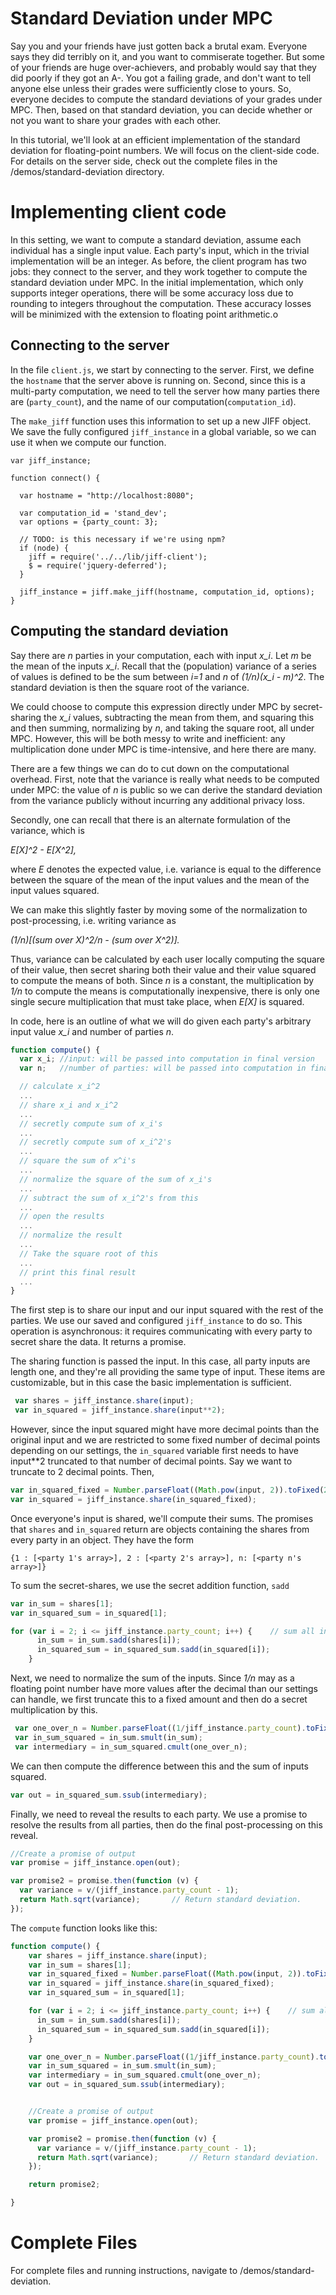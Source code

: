 # Standard Deviation under MPC
Say you and your friends have just gotten back a brutal exam. Everyone says they did terribly on it, and you want to
commiserate together. But some of your friends are huge over-achievers, and probably would say that they did poorly if
they got an A-. You got a failing grade, and don't want to tell anyone else unless their grades were sufficiently close
to yours. So, everyone decides to compute the standard deviations of your grades under MPC. Then, based on that
standard deviation, you can decide whether or not you want to share your grades with each other.

In this tutorial, we'll look at an efficient implementation of the standard deviation for floating-point numbers. We will focus on the client-side code. For details on the server side, check out the complete files in the /demos/standard-deviation directory.

# Implementing client code
In this setting, we want to compute a standard deviation, assume each individual has a single input value. Each party's
input, which in the trivial implementation will be an integer. As before, the client program has two jobs: they connect
to the server, and they work together to compute the standard deviation under MPC. In the initial implementation, which
only supports integer operations, there will be some accuracy loss due to rounding to integers throughout the
computation. These accuracy losses will be minimized with the extension to floating point arithmetic.o


## Connecting to the server
In the file `client.js`, we start by connecting to the server. First, we define the `hostname` that the server above is
running on. Second, since this is a multi-party computation, we need to tell the server how many parties there are
(`party_count`), and the name of our computation(`computation_id`).

The `make_jiff` function uses this information to set up a new JIFF object.
We save the fully configured `jiff_instance` in a global variable, so we can use it when we compute our function.

```neptune[title=Party&nbsp1]
var jiff_instance;

function connect() {

  var hostname = "http://localhost:8080";

  var computation_id = 'stand_dev';
  var options = {party_count: 3};

  // TODO: is this necessary if we're using npm?
  if (node) {
    jiff = require('../../lib/jiff-client');
    $ = require('jquery-deferred');
  }

  jiff_instance = jiff.make_jiff(hostname, computation_id, options);
}
```

## Computing the standard deviation

Say there are *n* parties in your computation, each with input *x_i*. Let *m* be the mean of the inputs *x_i*. Recall
that the (population) variance of a series of values is defined to be the sum between *i=1* and *n* of
*(1/n)(x_i - m)^2*. The standard deviation is then the square root of the variance.

We could choose to compute this expression directly under MPC by secret-sharing the *x_i* values, subtracting the mean
from them, and squaring this and then summing, normalizing by *n*, and taking the square root, all under MPC. However,
this will be both messy to write and inefficient: any multiplication done under MPC is time-intensive, and here there
are many.

There are a few things we can do to cut down on the computational overhead. First, note that the variance is really what
needs to be computed under MPC: the value of *n* is public so we can derive the standard deviation from the variance
publicly without incurring any additional privacy loss.

Secondly, one can recall that there is an alternate formulation of the variance, which is

*E[X]^2 - E[X^2],*

where *E* denotes the expected value, i.e. variance is equal to the difference between the square of the
mean of the input values and the mean of the input values squared.

We can make this slightly faster by moving some of the normalization to post-processing, i.e. writing variance as

*(1/n)[(sum over X)^2/n - (sum over X^2)].*

Thus, variance can be calculated by each user
locally computing the square of their value, then secret sharing both their value and their value squared to compute the
means of both. Since *n* is a constant, the multiplication by *1/n* to compute the means is computationally inexpensive,
there is only one single secure multiplication that must take place, when *E[X]* is squared.

In code, here is an outline of what we will do given each party's arbitrary input value *x_i* and number of parties *n*.

```javascript
function compute() {
  var x_i; //input: will be passed into computation in final version
  var n;   //number of parties: will be passed into computation in final version

  // calculate x_i^2
  ...
  // share x_i and x_i^2
  ...
  // secretly compute sum of x_i's
  ...
  // secretly compute sum of x_i^2's
  ...
  // square the sum of x^i's
  ...
  // normalize the square of the sum of x_i's
  ...
  // subtract the sum of x_i^2's from this
  ...
  // open the results
  ...
  // normalize the result
  ...
  // Take the square root of this
  ...
  // print this final result
  ...
}
```

The first step is to share our input and our input squared with the rest of the parties. We use our saved and configured
 `jiff_instance` to do so. This operation is asynchronous: it requires communicating with every party to secret share
 the data. It returns a promise.

The sharing function is passed the input. In this case, all party inputs are length one, and they're all providing the
same type of input. These items are customizable, but in this case the basic implementation is sufficient.

```javascript
 var shares = jiff_instance.share(input);
 var in_squared = jiff_instance.share(input**2);
```

However, since the input squared might have more decimal points than the original input and we are restricted to some
fixed number of decimal points depending on our settings, the `in_squared` variable first needs to have input**2
truncated to that number of decimal points. Say we want to truncate to 2 decimal points. Then,

```javascript
var in_squared_fixed = Number.parseFloat((Math.pow(input, 2)).toFixed(2)); //convert input^2 to fixed point number
var in_squared = jiff_instance.share(in_squared_fixed);
```

Once everyone's input is shared, we'll compute their sums. The promises that `shares` and `in_squared` return are
objects containing the shares from every party in an object. They have the form
```
{1 : [<party 1's array>], 2 : [<party 2's array>], n: [<party n's array>]}
```

To sum the secret-shares, we use the secret addition function, `sadd`
```javascript
var in_sum = shares[1];
var in_squared_sum = in_squared[1];

for (var i = 2; i <= jiff_instance.party_count; i++) {    // sum all inputs and sum all inputs squared
      in_sum = in_sum.sadd(shares[i]);
      in_squared_sum = in_squared_sum.sadd(in_squared[i]);
    }
```
Next, we need to normalize the sum of the inputs. Since *1/n* may as a floating point number have more values after the
decimal than our settings can handle, we first truncate this to a fixed amount and then do a secret multiplication by this.

```javascript
 var one_over_n = Number.parseFloat((1/jiff_instance.party_count).toFixed(2)); // convert 1/n to fixed point number
 var in_sum_squared = in_sum.smult(in_sum);
 var intermediary = in_sum_squared.cmult(one_over_n);
```

We can then compute the difference between this and the sum of inputs squared.

```javascript
var out = in_squared_sum.ssub(intermediary);
```

Finally, we need to reveal the results to each party. We use a promise to resolve the results
from all parties, then do the final post-processing on this reveal.

```javascript
//Create a promise of output
var promise = jiff_instance.open(out);

var promise2 = promise.then(function (v) {
  var variance = v/(jiff_instance.party_count - 1);
  return Math.sqrt(variance);       // Return standard deviation.
});
```

The `compute` function looks like this:

```javascript
function compute() {
    var shares = jiff_instance.share(input);
    var in_sum = shares[1];
    var in_squared_fixed = Number.parseFloat((Math.pow(input, 2)).toFixed(2)); //convert input^2 to fixed point number
    var in_squared = jiff_instance.share(in_squared_fixed);
    var in_squared_sum = in_squared[1];

    for (var i = 2; i <= jiff_instance.party_count; i++) {    // sum all inputs and sum all inputs squared
      in_sum = in_sum.sadd(shares[i]);
      in_squared_sum = in_squared_sum.sadd(in_squared[i]);
    }

    var one_over_n = Number.parseFloat((1/jiff_instance.party_count).toFixed(2)); // convert 1/n to fixed point number
    var in_sum_squared = in_sum.smult(in_sum);
    var intermediary = in_sum_squared.cmult(one_over_n);
    var out = in_squared_sum.ssub(intermediary);


    //Create a promise of output
    var promise = jiff_instance.open(out);

    var promise2 = promise.then(function (v) {
      var variance = v/(jiff_instance.party_count - 1);
      return Math.sqrt(variance);       // Return standard deviation.
    });

    return promise2;

}
```


# Complete Files

For complete files and running instructions, navigate to /demos/standard-deviation.


